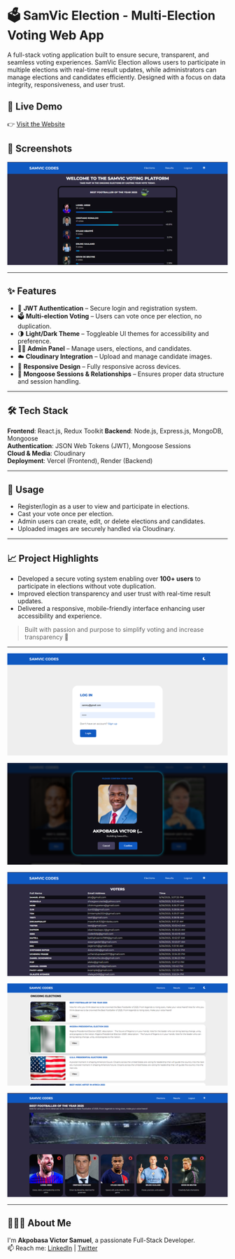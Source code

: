 # 🗳️ SamVic Election - Multi-Election Voting Web App

A full-stack voting application built to ensure secure, transparent, and seamless voting experiences. SamVic Election allows users to participate in multiple elections with real-time result updates, while administrators can manage elections and candidates efficiently. Designed with a focus on data integrity, responsiveness, and user trust.

## 🚀 Live Demo

👉 [Visit the Website](https://samvicelection.vercel.app)


## 📸 Screenshots

![Home Page](./public/img2.png)

---

## ✨ Features

- 🔐 **JWT Authentication** – Secure login and registration system.
- 🗳️ **Multi-election Voting** – Users can vote once per election, no duplication.
- 🌗 **Light/Dark Theme** – Toggleable UI themes for accessibility and preference.
- 🧑‍💼 **Admin Panel** – Manage users, elections, and candidates.
- ☁️ **Cloudinary Integration** – Upload and manage candidate images.
- 📱 **Responsive Design** – Fully responsive across devices.
- 🧠 **Mongoose Sessions & Relationships** – Ensures proper data structure and session handling.

---

## 🛠️ Tech Stack

**Frontend**: React.js, Redux Toolkit
**Backend**: Node.js, Express.js, MongoDB, Mongoose  
**Authentication**: JSON Web Tokens (JWT), Mongoose Sessions  
**Cloud & Media**: Cloudinary  
**Deployment**: Vercel (Frontend), Render (Backend)

---

## 🧪 Usage

- Register/login as a user to view and participate in elections.
- Cast your vote once per election.
- Admin users can create, edit, or delete elections and candidates.
- Uploaded images are securely handled via Cloudinary.

---

## 📈 Project Highlights

- Developed a secure voting system enabling over **100+ users** to participate in elections without vote duplication.
- Improved election transparency and user trust with real-time result updates.
- Delivered a responsive, mobile-friendly interface enhancing user accessibility and experience.

> Built with passion and purpose to simplify voting and increase transparency 🚀

---


![Login Page](./public/img.png)

![Vote Page](./public/img3.png)

![Voters Page](./public/img4.png)

![Elections Page](./public/img5.png)

![Election details Page](./public/img6.png)

---

## 👨🏽‍💻 About Me

I'm **Akpobasa Victor Samuel**, a passionate Full-Stack Developer.  
📫 Reach me: [LinkedIn](https://www.linkedin.com/in/samviccodes) | [Twitter](https://x.com/SamVicCodes)
